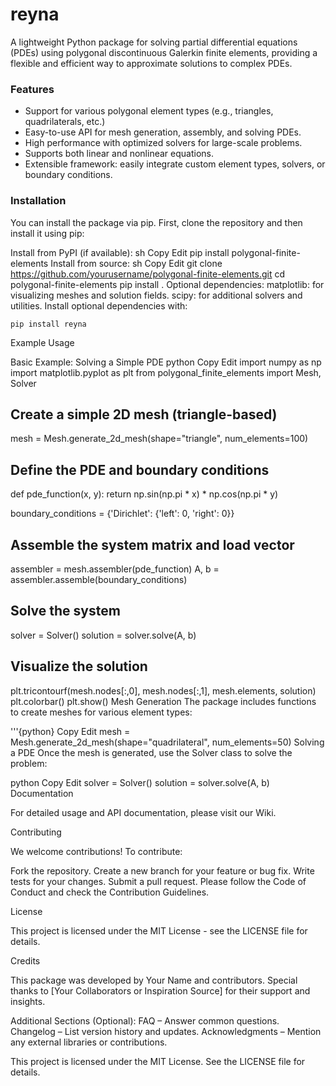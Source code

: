 # reyna

A lightweight Python package for solving partial differential equations (PDEs) using polygonal discontinuous Galerkin 
finite elements, providing a flexible and efficient way to approximate solutions to complex PDEs.

### Features

- Support for various polygonal element types (e.g., triangles, quadrilaterals, etc.)
- Easy-to-use API for mesh generation, assembly, and solving PDEs.
- High performance with optimized solvers for large-scale problems.
- Supports both linear and nonlinear equations.
- Extensible framework: easily integrate custom element types, solvers, or boundary conditions.

### Installation

You can install the package via pip. First, clone the repository and then install it using pip:

Install from PyPI (if available):
sh
Copy
Edit
pip install polygonal-finite-elements
Install from source:
sh
Copy
Edit
git clone https://github.com/yourusername/polygonal-finite-elements.git
cd polygonal-finite-elements
pip install .
Optional dependencies:
matplotlib: for visualizing meshes and solution fields.
scipy: for additional solvers and utilities.
Install optional dependencies with:

```shell
pip install reyna
```
Example Usage

Basic Example: Solving a Simple PDE
python
Copy
Edit
import numpy as np
import matplotlib.pyplot as plt
from polygonal_finite_elements import Mesh, Solver

## Create a simple 2D mesh (triangle-based)
mesh = Mesh.generate_2d_mesh(shape="triangle", num_elements=100)

## Define the PDE and boundary conditions
def pde_function(x, y):
    return np.sin(np.pi * x) * np.cos(np.pi * y)

boundary_conditions = {'Dirichlet': {'left': 0, 'right': 0}}

## Assemble the system matrix and load vector
assembler = mesh.assembler(pde_function)
A, b = assembler.assemble(boundary_conditions)

## Solve the system
solver = Solver()
solution = solver.solve(A, b)

## Visualize the solution
plt.tricontourf(mesh.nodes[:,0], mesh.nodes[:,1], mesh.elements, solution)
plt.colorbar()
plt.show()
Mesh Generation
The package includes functions to create meshes for various element types:

'''{python}
Copy
Edit
mesh = Mesh.generate_2d_mesh(shape="quadrilateral", num_elements=50)
Solving a PDE
Once the mesh is generated, use the Solver class to solve the problem:

python
Copy
Edit
solver = Solver()
solution = solver.solve(A, b)
Documentation

For detailed usage and API documentation, please visit our Wiki.

Contributing

We welcome contributions! To contribute:

Fork the repository.
Create a new branch for your feature or bug fix.
Write tests for your changes.
Submit a pull request.
Please follow the Code of Conduct and check the Contribution Guidelines.

License

This project is licensed under the MIT License - see the LICENSE file for details.

Credits

This package was developed by Your Name and contributors. Special thanks to [Your Collaborators or Inspiration Source] for their support and insights.

Additional Sections (Optional):
FAQ – Answer common questions.
Changelog – List version history and updates.
Acknowledgments – Mention any external libraries or contributions.








This project is licensed under the MIT License. See the LICENSE file for details.